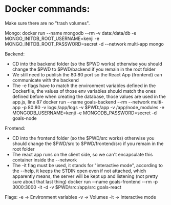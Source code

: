 # Docker commands:

Make sure there are no "trash volumes".

Mongo:
docker run --name mongodb --rm -v data:/data/db -e MONGO_INITDB_ROOT_USERNAME=kenji -e MONGO_INITDB_ROOT_PASSWORD=secret -d --network multi-app mongo

Backend:
- CD into the backend folder (so the $PWD works) otherwise you should change the $PWD to $PWD/backend if you remain in the root folder
- We still need to publish the 80:80 port so the React App (frontend) can communicate with the backend
- The -e flags have to match the environment variables defined in the Dockerfile, the values of those env variables should match the ones defined before when creating the database, those values are used in the app.js, line 87
  docker run --name goals-backend --rm --network multi-app -p 80:80 -v logs:/app/logs -v $PWD:/app -v /app/node_modules -e MONGODB_USERNAME=kenji -e MONGODB_PASSWORD=secret -d goals-node

Frontend:
- CD into the frontend folder (so the $PWD/src works) otherwise you should change the $PWD/src to $PWD/frontend/src if you remain in the root folder
- The react app runs on the client side, so we can't encapsulate this container inside the --network
- The -it flag must be used, it stands for "interactive mode", according to the --help, it keeps the STDIN open even if not attached, which apparently means, the server will be kept up and listening (not pretty sure about that last thing)
  docker run --name goals-frontend --rm -p 3000:3000 -it -d -v $PWD/src:/app/src goals-react


Flags:
-e  -> Environment variables
-v  -> Volumes
-it -> Interactive mode